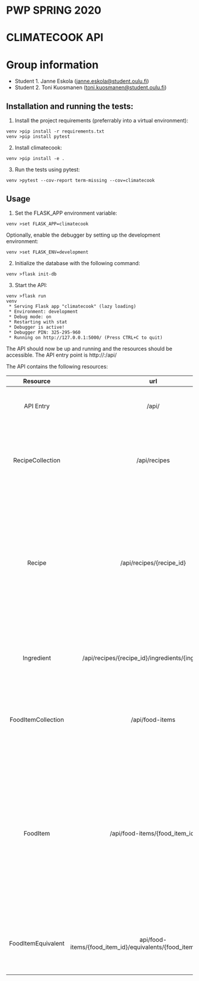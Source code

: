 # PWP SPRING 2020
# CLIMATECOOK API
# Group information
* Student 1. Janne Eskola (janne.eskola@student.oulu.fi)
* Student 2. Toni Kuosmanen (toni.kuosmanen@student.oulu.fi)

## Installation and running the tests:

1. Install the project requirements (preferrably into a virtual environment):
```
venv >pip install -r requirements.txt
venv >pip install pytest
```
2. Install climatecook:
```
venv >pip install -e .
```
3. Run the tests using pytest:
```
venv >pytest --cov-report term-missing --cov=climatecook
```
## Usage
1) Set the FLASK_APP environment variable:

```
venv >set FLASK_APP=climatecook
```

Optionally, enable the debugger by setting up the development environment:
```
venv >set FLASK_ENV=development
```

2) Initialize the database with the following command:

```
venv >flask init-db
```

3) Start the API:
```
venv >flask run
venv
 * Serving Flask app "climatecook" (lazy loading)
 * Environment: development
 * Debug mode: on
 * Restarting with stat
 * Debugger is active!
 * Debugger PIN: 325-295-960
 * Running on http://127.0.0.1:5000/ (Press CTRL+C to quit)
```

The API should now be up and running and the resources should be accessible. The API entry point is http://<host>:<port>/api/ 

The API contains the following resources:

| Resource | url | Description | Methods |
|:-------------------: |:------------:|:--------------------:|:---------------:|
| API Entry | /api/ | API entry point with links to the main collections | GET |
| RecipeCollection | /api/recipes | Collection of all available recipes. New recipes can be added to the collection. | GET, POST |
| Recipe | /api/recipes/{recipe_id} | Represents a single recipe that can be viewed, updated or deleted. New ingredients can be added with post. Also lists all ingredients of the recipe as separate items.| GET, POST, PUT, DELETE |
| Ingredient | /api/recipes/{recipe_id}/ingredients/{ingredient_id} | Represents a single ingredient that can be viewed, updated or deleted| GET, PUT, DELETE |
| FoodItemCollection | /api/food-items | A collection of all available food items. New food items can be added to the collection| GET, POST |
| FoodItem | /api/food-items/{food_item_id} | Represents a single food item that can be viewed, edited or deleted. All the equivalents related to the food item are also returned as separate items and new equivalents can be added with POST | GET, POST, PUT, DELETE |
| FoodItemEquivalent | api/food-items/{food_item_id}/equivalents/{food_item_equivalent_id} | Represents a single food item equivalent that can be viewed, edited or deleted.| GET, PUT, DELETE |
